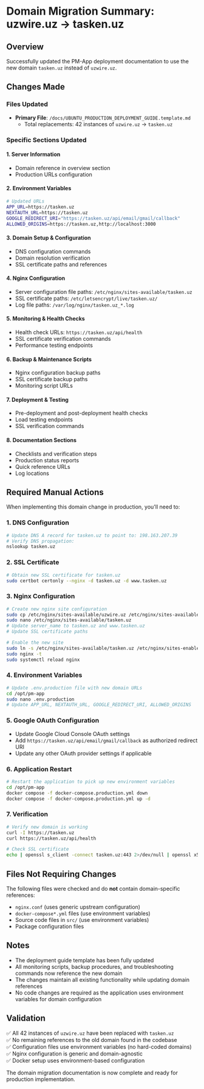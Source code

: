 # Domain Migration Summary: uzwire.uz → tasken.uz

## Overview
Successfully updated the PM-App deployment documentation to use the new domain `tasken.uz` instead of `uzwire.uz`.

## Changes Made

### Files Updated
- **Primary File**: `/docs/UBUNTU_PRODUCTION_DEPLOYMENT_GUIDE.template.md`
  - Total replacements: 42 instances of `uzwire.uz` → `tasken.uz`

### Specific Sections Updated

#### 1. Server Information
- Domain reference in overview section
- Production URLs configuration

#### 2. Environment Variables
```bash
# Updated URLs
APP_URL=https://tasken.uz
NEXTAUTH_URL=https://tasken.uz
GOOGLE_REDIRECT_URI="https://tasken.uz/api/email/gmail/callback"
ALLOWED_ORIGINS=https://tasken.uz,http://localhost:3000
```

#### 3. Domain Setup & Configuration
- DNS configuration commands
- Domain resolution verification
- SSL certificate paths and references

#### 4. Nginx Configuration
- Server configuration file paths: `/etc/nginx/sites-available/tasken.uz`
- SSL certificate paths: `/etc/letsencrypt/live/tasken.uz/`
- Log file paths: `/var/log/nginx/tasken.uz_*.log`

#### 5. Monitoring & Health Checks
- Health check URLs: `https://tasken.uz/api/health`
- SSL certificate verification commands
- Performance testing endpoints

#### 6. Backup & Maintenance Scripts
- Nginx configuration backup paths
- SSL certificate backup paths
- Monitoring script URLs

#### 7. Deployment & Testing
- Pre-deployment and post-deployment health checks
- Load testing endpoints
- SSL verification commands

#### 8. Documentation Sections
- Checklists and verification steps
- Production status reports
- Quick reference URLs
- Log locations

## Required Manual Actions

When implementing this domain change in production, you'll need to:

### 1. DNS Configuration
```bash
# Update DNS A record for tasken.uz to point to: 198.163.207.39
# Verify DNS propagation:
nslookup tasken.uz
```

### 2. SSL Certificate
```bash
# Obtain new SSL certificate for tasken.uz
sudo certbot certonly --nginx -d tasken.uz -d www.tasken.uz
```

### 3. Nginx Configuration
```bash
# Create new nginx site configuration
sudo cp /etc/nginx/sites-available/uzwire.uz /etc/nginx/sites-available/tasken.uz
sudo nano /etc/nginx/sites-available/tasken.uz
# Update server_name to tasken.uz and www.tasken.uz
# Update SSL certificate paths

# Enable the new site
sudo ln -s /etc/nginx/sites-available/tasken.uz /etc/nginx/sites-enabled/
sudo nginx -t
sudo systemctl reload nginx
```

### 4. Environment Variables
```bash
# Update .env.production file with new domain URLs
cd /opt/pm-app
sudo nano .env.production
# Update APP_URL, NEXTAUTH_URL, GOOGLE_REDIRECT_URI, ALLOWED_ORIGINS
```

### 5. Google OAuth Configuration
- Update Google Cloud Console OAuth settings
- Add `https://tasken.uz/api/email/gmail/callback` as authorized redirect URI
- Update any other OAuth provider settings if applicable

### 6. Application Restart
```bash
# Restart the application to pick up new environment variables
cd /opt/pm-app
docker compose -f docker-compose.production.yml down
docker compose -f docker-compose.production.yml up -d
```

### 7. Verification
```bash
# Verify new domain is working
curl -I https://tasken.uz
curl https://tasken.uz/api/health

# Check SSL certificate
echo | openssl s_client -connect tasken.uz:443 2>/dev/null | openssl x509 -noout -dates
```

## Files Not Requiring Changes

The following files were checked and do **not** contain domain-specific references:
- `nginx.conf` (uses generic upstream configuration)
- `docker-compose*.yml` files (use environment variables)
- Source code files in `src/` (use environment variables)
- Package configuration files

## Notes

- The deployment guide template has been fully updated
- All monitoring scripts, backup procedures, and troubleshooting commands now reference the new domain
- The changes maintain all existing functionality while updating domain references
- No code changes are required as the application uses environment variables for domain configuration

## Validation

✅ All 42 instances of `uzwire.uz` have been replaced with `tasken.uz`  
✅ No remaining references to the old domain found in the codebase  
✅ Configuration files use environment variables (no hard-coded domains)  
✅ Nginx configuration is generic and domain-agnostic  
✅ Docker setup uses environment-based configuration  

The domain migration documentation is now complete and ready for production implementation.
